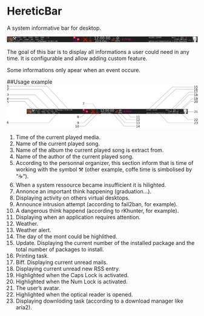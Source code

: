 # HereticBar
A system informative bar for desktop.

![Prevew image](./preview.png)

The goal of this bar is to display all informations a user could need in any time. It is configurable and allow adding custom feature.

Some informations only apear when an event occure.

##Usage example
![Legend](./legend.png)

1. Time of the current played media.
2. Name of the current played song.
3. Name of the album the current played song is extract from.
4. Name of the author of the current played song.
5. According to the personnal organizer, this section inform that is time of working with the symbol ⚒ (other example, coffe time is simbolised by “☕”).
6. When a system ressource became insufficient it is hilighted.
7. Annonce an important think happening (graduation…).
8. Displaying activity on others virtual desktops.
9. Announce intrusion attempt (according to fail2ban, for example).
10. A dangerous think happend (according to rKhunter, for example).
11. Displaying when an application requires attention.
12. Weather.
13. Weather alert.
14. The day of the mont could be highlithed.
15. Update. Displaying the current number of the installed package and the total number of packages to install.
16. Printing task.
17. Biff. Displaying current unread mails.
18. Displaying current unread new RSS entry.
19. Highlighted when the Caps Lock is activated.
20. Highlighted when the Num Lock is activated.
21. The user’s avatar.
22. Highlighted when the optical reader is opened.
23. Displaying downloding task (according to a download manager like aria2).
